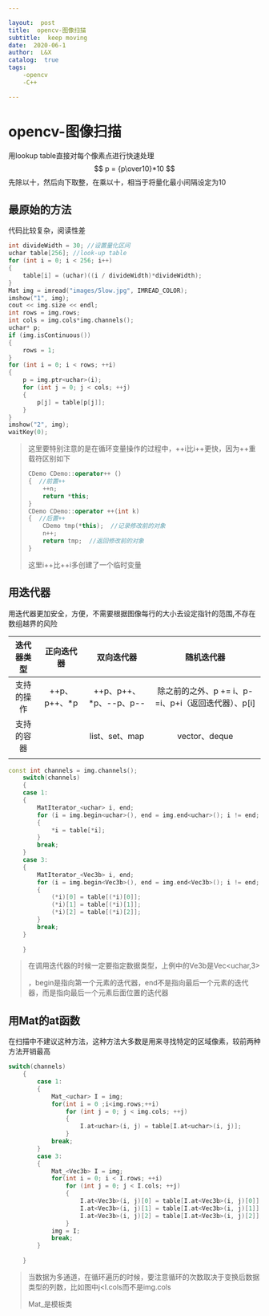 ```yaml
---

layout:  post
title:  opencv-图像扫描
subtitle:  keep moving
date:  2020-06-1
author:  L&X
catalog:  true
tags:
    -opencv
	-C++

---
```


# opencv-图像扫描

用lookup table直接对每个像素点进行快速处理
$$
p = {p\over10}*10
$$
先除以十，然后向下取整，在乘以十，相当于将量化最小间隔设定为10

## 最原始的方法

代码比较复杂，阅读性差

```c++
int divideWidth = 30; //设置量化区间
uchar table[256]; //look-up table
for (int i = 0; i < 256; i++)
{
    table[i] = (uchar)((i / divideWidth)*divideWidth);
}
Mat img = imread("images/5low.jpg", IMREAD_COLOR);
imshow("1", img);
cout << img.size << endl;
int	rows = img.rows;
int cols = img.cols*img.channels();
uchar* p;
if (img.isContinuous())
{
    rows = 1;  
}
for (int i = 0; i < rows; ++i)
{
    p = img.ptr<uchar>(i);
    for (int j = 0; j < cols; ++j)
    {
        p[j] = table[p[j]];
    }
}
imshow("2", img);
waitKey(0);
```

> 这里要特别注意的是在循环变量操作的过程中，++i比i++更快，因为++重载符区别如下
>
> ```c++
> CDemo CDemo::operator++ ()
> {  //前置++
>     ++n;
>     return *this;
> }
> CDemo CDemo::operator ++(int k)
> {  //后置++
>     CDemo tmp(*this);  //记录修改前的对象
>     n++;
>     return tmp;  //返回修改前的对象
> }
> ```
>
> 这里i++比++i多创建了一个临时变量

## 用迭代器

用迭代器更加安全，方便，不需要根据图像每行的大小去设定指针的范围,不存在数组越界的风险

| 迭代器类型 |  正向迭代器  |       双向迭代器       |                     随机迭代器                      |
| :--------: | :----------: | :--------------------: | :-------------------------------------------------: |
| 支持的操作 | ++p、p++、*p | ++p、p++、*p、--p、p-- | 除之前的之外、p += i、p-=i、p+i（返回迭代器）、p[i] |
| 支持的容器 |              |     list、set、map     |                    vector、deque                    |
|            |              |                        |                                                     |



```c++
const int channels = img.channels();
	switch(channels)
	{
	case 1:
	{
		MatIterator_<uchar> i, end;
		for (i = img.begin<uchar>(), end = img.end<uchar>(); i != end; ++i)
		{
			*i = table[*i];
		}
		break;
	}
	case 3:
	{
		MatIterator_<Vec3b> i, end;
		for (i = img.begin<Vec3b>(), end = img.end<Vec3b>(); i != end; ++i)
		{
			(*i)[0] = table[(*i)[0]];
			(*i)[1] = table[(*i)[1]];
			(*i)[2] = table[(*i)[2]];
		}
		break;
	}
	
	}
```

> 在调用迭代器的时候一定要指定数据类型，上例中的Ve3b是Vec<uchar,3>
>
> ，begin是指向第一个元素的迭代器，end不是指向最后一个元素的迭代器，而是指向最后一个元素后面位置的迭代器

## 用Mat的at函数

在扫描中不建议这种方法，这种方法大多数是用来寻找特定的区域像素，较前两种方法开销最高

```c++
switch(channels)
	{
        case 1:
        {
            Mat_<uchar> I = img;
            for(int i = 0 ;i<img.rows;++i)
                for (int j = 0; j < img.cols; ++j)
                {
                    I.at<uchar>(i, j) = table[I.at<uchar>(i, j)];
                }
            break;
        }
        case 3:
        {
            Mat_<Vec3b> I = img;
            for(int i = 0; i < I.rows; ++i)
                for (int j = 0; j < I.cols; ++j)
                {
                    I.at<Vec3b>(i, j)[0] = table[I.at<Vec3b>(i, j)[0]];
                    I.at<Vec3b>(i, j)[1] = table[I.at<Vec3b>(i, j)[1]];
                    I.at<Vec3b>(i, j)[2] = table[I.at<Vec3b>(i, j)[2]];
                }
            img = I;
            break;
        }
	
	}
```

> 当数据为多通道，在循环遍历的时候，要注意循环的次数取决于变换后数据类型的列数，比如图中j<I.cols而不是img.cols
>
> Mat_是模板类